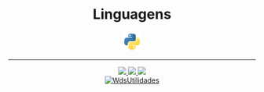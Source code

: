 
<h1 align="center">Linguagens</h1>
    <p align="center">
        <a href="https://flask.palletsprojects.com/" target="_blank" rel="noreferrer">  <img src="https://raw.githubusercontent.com/devicons/devicon/master/icons/python/python-original.svg" alt="python" width="40" height="40"/> </a>
    <hr>
    <p align="center">
        <a href="https://github.com/WdsUtilidades"><img src="https://komarev.com/ghpvc/?username=WdsUtilidades&color=blueviolet">
            <img src="https://shields.io/github/stars/WdsUtilidades">
            <img src="https://shields.io/github/followers/WdsUtilidades?label=Follow">
        <br>
        <img src="https://github-readme-stats.vercel.app/api?username=WdsUtilidades&show_icons=true&locale=en" alt="WdsUtilidades" width=1900 height=210/>
    </p>
